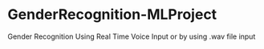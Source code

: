 # GenderRecognition-MLProject
Gender Recognition Using Real Time Voice Input or by using .wav file input
